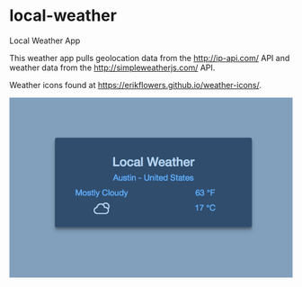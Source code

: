 # local-weather
Local Weather App

This weather app pulls geolocation data from the http://ip-api.com/ API and weather data from the http://simpleweatherjs.com/ API.

Weather icons found at https://erikflowers.github.io/weather-icons/.

![Weather Image](https://raw.githubusercontent.com/ashwoodall/local-weather/master/Screen%20Shot%202016-11-06%20at%209.02.14%20PM.png?raw=true)

